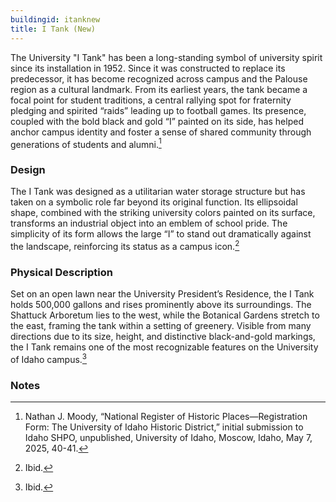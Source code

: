 ```yaml
---
buildingid: itanknew
title: I Tank (New)
---
```


The University "I Tank" has been a long-standing symbol of university spirit since its installation in 1952. Since it was constructed to replace its predecessor, it has become recognized across campus and the Palouse region as a cultural landmark. From its earliest years, the tank became a focal point for student traditions, a central rallying spot for fraternity pledging and spirited “raids” leading up to football games. Its presence, coupled with the bold black and gold “I” painted on its side, has helped anchor campus identity and foster a sense of shared community through generations of students and alumni.[^1]



### Design

The I Tank was designed as a utilitarian water storage structure but has taken on a symbolic role far beyond its original function. Its ellipsoidal shape, combined with the striking university colors painted on its surface, transforms an industrial object into an emblem of school pride. The simplicity of its form allows the large “I” to stand out dramatically against the landscape, reinforcing its status as a campus icon.[^2]



### Physical Description

Set on an open lawn near the University President’s Residence, the I Tank holds 500,000 gallons and rises prominently above its surroundings. The Shattuck Arboretum lies to the west, while the Botanical Gardens stretch to the east, framing the tank within a setting of greenery. Visible from many directions due to its size, height, and distinctive black-and-gold markings, the I Tank remains one of the most recognizable features on the University of Idaho campus.[^3]

### Notes

[^1]: Nathan J. Moody, “National Register of Historic Places—Registration Form: The University of Idaho Historic District,” initial submission to Idaho SHPO, unpublished, University of Idaho, Moscow, Idaho, May 7, 2025, 40-41. 
[^2]: Ibid. 
[^3]: Ibid. 